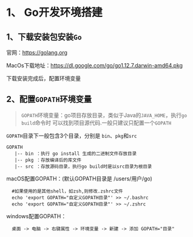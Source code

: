 # 1、 Go开发环境搭建

## 1、下载安装包安装`Go`

官网：https://golang.org

MacOs下载地址：https://dl.google.com/go/go1.12.7.darwin-amd64.pkg

下载安装完成后，配置环境变量

## 2、配置`GOPATH`环境变量
> `GOPATH`环境变量：go项目存放目录，类似于Java的`JAVA_HOME`，执行`go build`命令时
可以找到项目源代码.一般只建议只配置一个`GOPATH`

`GOPATH`目录下一般包含3个目录，分别是 `bin`、`pkg`和`src`

    GOPATH
       |-- bin ：执行 go install 生成的二进制文件存放目录
       |-- pkg ：存放编译后的库文件
       |-- src ：存放源码目录，执行go build时是以src目录为根目录
       



macOS配置GOPATH：(默认GOPATH目录是 /users/用户/go)
     
      #如果使用的是其他shell，如zsh,则修改.zshrc文件
      echo 'export GOPATH="自定义GOPATH目录"' >> ~/.bashrc
      echo 'export GOPATH="自定义GOPATH目录"' >> ~/.zshrc
      
windows配置GOPATH：
       
      桌面 -> 电脑 -> 右键属性 -> 环境变量 -> 新建 -> 添加 GOPATH="目录"